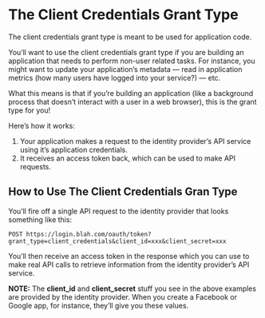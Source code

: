 # The Client Credentials Grant Type

The client credentials grant type is meant to be used for application code.

You’ll want to use the client credentials grant type if you are building an application that needs to perform non-user related tasks. For instance, you might want to update your application’s metadata — read in application metrics (how many users have logged into your service?) — etc.

What this means is that if you’re building an application (like a background process that doesn’t interact with a user in a web browser), this is the grant type for you!

Here’s how it works:

1. Your application makes a request to the identity provider’s API service using it’s application credentials.
2. It receives an access token back, which can be used to make API requests.

## How to Use The Client Credentials Gran Type
You’ll fire off a single API request to the identity provider that looks something like this:

    POST https://login.blah.com/oauth/token?grant_type=client_credentials&client_id=xxx&client_secret=xxx
 
You’ll then receive an access token in the response which you can use to make real API calls to retrieve information from the identity provider’s API service.

**NOTE:** The **client_id** and **client_secret** stuff you see in the above examples are provided by the identity provider. When you create a Facebook or Google app, for instance, they’ll give you these values.